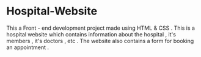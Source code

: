 # Hospital-Website

This a Front - end development project made using HTML & CSS . This is a hospital website which contains information about the hospital , it's members , it's doctors , etc . The website also contains a form for booking an appointment .
